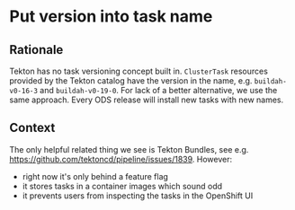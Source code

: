 # Put version into task name

## Rationale

Tekton has no task versioning concept built in. `ClusterTask` resources provided by the Tekton catalog have the version in the name, e.g. `buildah-v0-16-3` and `buildah-v0-19-0`. For lack of a better alternative, we use the same approach. Every ODS release will install new tasks with new names.

## Context

The only helpful related thing we see is Tekton Bundles, see e.g. https://github.com/tektoncd/pipeline/issues/1839. However:

* right now it's only behind a feature flag
* it stores tasks in a container images which sound odd
* it prevents users from inspecting the tasks in the OpenShift UI

